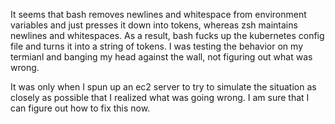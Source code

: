 It seems that bash removes newlines and whitespace from environment variables
and just presses it down into tokens, whereas zsh maintains newlines and
whitespaces. As a result, bash fucks up the kubernetes config file and
turns it into a string of tokens. I was testing the behavior on my termianl
and banging my head against the wall, not figuring out what was wrong.

It was only when I spun up an ec2 server to try to simulate the situation as
closely as possible that I realized what was going wrong. I am sure that I
can figure out how to fix this now.
